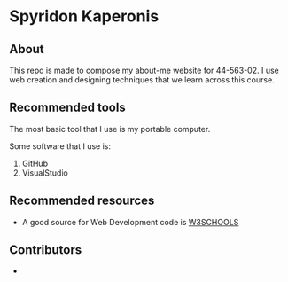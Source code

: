 # Spyridon Kaperonis

## About
This repo is made to compose my about-me website for 44-563-02. I use web creation and designing techniques that we learn across this course.

## Recommended tools
 
 The most basic tool that I use is my portable computer. 
 
 Some software that I use is: 
 1. GitHub
 1. VisualStudio
 

## Recommended resources

- A good source for Web Development code is [W3SCHOOLS](https://www.w3schools.com/)

## Contributors

- 
